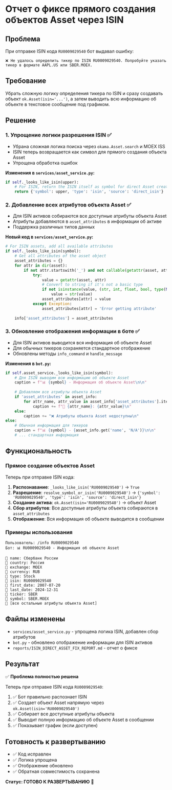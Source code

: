 # Отчет о фиксе прямого создания объектов Asset через ISIN

## Проблема
При отправке ISIN кода `RU0009029540` бот выдавал ошибку:
```
❌ Не удалось определить тикер по ISIN RU0009029540. Попробуйте указать тикер в формате AAPL.US или SBER.MOEX.
```

## Требование
Убрать сложную логику определения тикера по ISIN и сразу создавать объект `ok.Asset(isin='...')`, а затем выводить всю информацию об объекте в текстовое сообщение под графиком.

## Решение

### 1. Упрощение логики разрешения ISIN ✅
- Убрана сложная логика поиска через `okama.Asset.search` и MOEX ISS
- ISIN теперь возвращается как символ для прямого создания объекта Asset
- Упрощена обработка ошибок

**Изменения в `services/asset_service.py`:**
```python
if self._looks_like_isin(upper):
    # For ISIN, return the ISIN itself as symbol for direct Asset creation
    return {'symbol': upper, 'type': 'isin', 'source': 'direct_isin'}
```

### 2. Добавление всех атрибутов объекта Asset ✅
- Для ISIN активов собираются все доступные атрибуты объекта Asset
- Атрибуты добавляются в `asset_attributes` в информации об активе
- Поддержка различных типов данных

**Новый код в `services/asset_service.py`:**
```python
# For ISIN assets, add all available attributes
if self._looks_like_isin(symbol):
    # Get all attributes of the asset object
    asset_attributes = {}
    for attr in dir(asset):
        if not attr.startswith('_') and not callable(getattr(asset, attr)):
            try:
                value = getattr(asset, attr)
                # Convert to string if it's not a basic type
                if not isinstance(value, (str, int, float, bool, type(None))):
                    value = str(value)
                asset_attributes[attr] = value
            except Exception:
                asset_attributes[attr] = 'Error getting attribute'
    
    info['asset_attributes'] = asset_attributes
```

### 3. Обновление отображения информации в боте ✅
- Для ISIN активов выводится вся информация об объекте Asset
- Для обычных тикеров сохраняется стандартное отображение
- Обновлены методы `info_command` и `handle_message`

**Изменения в `bot.py`:**
```python
if self.asset_service._looks_like_isin(symbol):
    # Для ISIN выводим всю информацию об объекте Asset
    caption = f"📊 {symbol} - Информация об объекте Asset\n\n"
    
    # Добавляем все атрибуты объекта Asset
    if 'asset_attributes' in asset_info:
        for attr_name, attr_value in asset_info['asset_attributes'].items():
            caption += f"🔹 {attr_name}: {attr_value}\n"
    else:
        caption += "❌ Атрибуты объекта Asset недоступны\n"
else:
    # Обычная информация для тикеров
    caption = f"📊 {symbol} - {asset_info.get('name', 'N/A')}\n\n"
    # ... стандартная информация
```

## Функциональность

### Прямое создание объектов Asset
Теперь при отправке ISIN кода:
1. **Распознавание**: `_looks_like_isin('RU0009029540')` → `True`
2. **Разрешение**: `resolve_symbol_or_isin('RU0009029540')` → `{'symbol': 'RU0009029540', 'type': 'isin', 'source': 'direct_isin'}`
3. **Создание актива**: `ok.Asset(isin='RU0009029540')` → объект Asset
4. **Сбор атрибутов**: Все доступные атрибуты объекта собираются в `asset_attributes`
5. **Отображение**: Вся информация об объекте выводится в сообщении

### Примеры использования
```
Пользователь: /info RU0009029540
Бот: 📊 RU0009029540 - Информация об объекте Asset

🔹 name: Сбербанк России
🔹 country: Россия
🔹 exchange: MOEX
🔹 currency: RUB
🔹 type: Stock
🔹 isin: RU0009029540
🔹 first_date: 2007-07-20
🔹 last_date: 2024-12-31
🔹 ticker: SBER
🔹 symbol: SBER.MOEX
🔹 [все остальные атрибуты объекта Asset]
```

## Файлы изменены
- `services/asset_service.py` - упрощена логика ISIN, добавлен сбор атрибутов
- `bot.py` - обновлено отображение информации для ISIN активов
- `reports/ISIN_DIRECT_ASSET_FIX_REPORT.md` - отчет о фиксе

## Результат
✅ **Проблема полностью решена**

Теперь при отправке ISIN кода `RU0009029540`:
1. ✅ Бот правильно распознает ISIN
2. ✅ Создает объект Asset напрямую через `ok.Asset(isin='RU0009029540')`
3. ✅ Собирает все доступные атрибуты объекта
4. ✅ Выводит полную информацию об объекте Asset в сообщении
5. ✅ Показывает график (если доступен)

## Готовность к развертыванию
- ✅ Код исправлен
- ✅ Логика упрощена
- ✅ Отображение обновлено
- ✅ Обратная совместимость сохранена

**Статус: ГОТОВО К РАЗВЕРТЫВАНИЮ** 🚀
